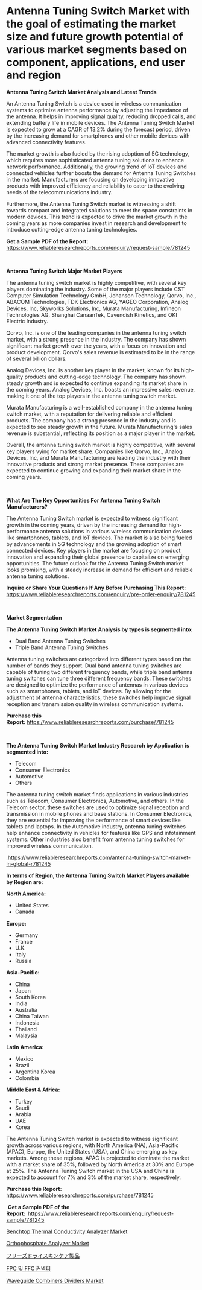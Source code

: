 <p><h1>Antenna Tuning Switch Market with the goal of estimating the market size and future growth potential of various market segments based on component, applications, end user and region</h1></p><p><strong>Antenna Tuning Switch Market Analysis and Latest Trends</strong></p>
<p><p>An Antenna Tuning Switch is a device used in wireless communication systems to optimize antenna performance by adjusting the impedance of the antenna. It helps in improving signal quality, reducing dropped calls, and extending battery life in mobile devices. The Antenna Tuning Switch Market is expected to grow at a CAGR of 13.2% during the forecast period, driven by the increasing demand for smartphones and other mobile devices with advanced connectivity features.</p><p>The market growth is also fueled by the rising adoption of 5G technology, which requires more sophisticated antenna tuning solutions to enhance network performance. Additionally, the growing trend of IoT devices and connected vehicles further boosts the demand for Antenna Tuning Switches in the market. Manufacturers are focusing on developing innovative products with improved efficiency and reliability to cater to the evolving needs of the telecommunications industry.</p><p>Furthermore, the Antenna Tuning Switch market is witnessing a shift towards compact and integrated solutions to meet the space constraints in modern devices. This trend is expected to drive the market growth in the coming years as more companies invest in research and development to introduce cutting-edge antenna tuning technologies.</p></p>
<p><strong>Get a Sample PDF of the Report:&nbsp;</strong> <a href="https://www.reliableresearchreports.com/enquiry/request-sample/781245">https://www.reliableresearchreports.com/enquiry/request-sample/781245</a></p>
<p>&nbsp;</p>
<p><strong>Antenna Tuning Switch Major Market Players</strong></p>
<p><p>The antenna tuning switch market is highly competitive, with several key players dominating the industry. Some of the major players include CST Computer Simulation Technology GmbH, Johanson Technology, Qorvo, Inc., ABACOM Technologies, TDK Electronics AG, YAGEO Corporation, Analog Devices, Inc, Skyworks Solutions, Inc, Murata Manufacturing, Infineon Technologies AG, Shanghai CanaanTek, Cavendish Kinetics, and OKI Electric Industry.</p><p>Qorvo, Inc. is one of the leading companies in the antenna tuning switch market, with a strong presence in the industry. The company has shown significant market growth over the years, with a focus on innovation and product development. Qorvo's sales revenue is estimated to be in the range of several billion dollars.</p><p>Analog Devices, Inc. is another key player in the market, known for its high-quality products and cutting-edge technology. The company has shown steady growth and is expected to continue expanding its market share in the coming years. Analog Devices, Inc. boasts an impressive sales revenue, making it one of the top players in the antenna tuning switch market.</p><p>Murata Manufacturing is a well-established company in the antenna tuning switch market, with a reputation for delivering reliable and efficient products. The company has a strong presence in the industry and is expected to see steady growth in the future. Murata Manufacturing's sales revenue is substantial, reflecting its position as a major player in the market.</p><p>Overall, the antenna tuning switch market is highly competitive, with several key players vying for market share. Companies like Qorvo, Inc., Analog Devices, Inc, and Murata Manufacturing are leading the industry with their innovative products and strong market presence. These companies are expected to continue growing and expanding their market share in the coming years.</p></p>
<p>&nbsp;</p>
<p><strong>What Are The Key Opportunities For Antenna Tuning Switch Manufacturers?</strong></p>
<p><p>The Antenna Tuning Switch market is expected to witness significant growth in the coming years, driven by the increasing demand for high-performance antenna solutions in various wireless communication devices like smartphones, tablets, and IoT devices. The market is also being fueled by advancements in 5G technology and the growing adoption of smart connected devices. Key players in the market are focusing on product innovation and expanding their global presence to capitalize on emerging opportunities. The future outlook for the Antenna Tuning Switch market looks promising, with a steady increase in demand for efficient and reliable antenna tuning solutions.</p></p>
<p><strong>Inquire or Share Your Questions If Any Before Purchasing This Report:</strong> <a href="https://www.reliableresearchreports.com/enquiry/pre-order-enquiry/781245">https://www.reliableresearchreports.com/enquiry/pre-order-enquiry/781245</a></p>
<p>&nbsp;</p>
<p><strong>Market Segmentation</strong></p>
<p><strong>The Antenna Tuning Switch Market Analysis by types is segmented into:</strong></p>
<p><ul><li>Dual Band Antenna Tuning Switches</li><li>Triple Band Antenna Tuning Switches</li></ul></p>
<p><p>Antenna tuning switches are categorized into different types based on the number of bands they support. Dual band antenna tuning switches are capable of tuning two different frequency bands, while triple band antenna tuning switches can tune three different frequency bands. These switches are designed to optimize the performance of antennas in various devices such as smartphones, tablets, and IoT devices. By allowing for the adjustment of antenna characteristics, these switches help improve signal reception and transmission quality in wireless communication systems.</p></p>
<p><strong>Purchase this Report:&nbsp;</strong><a href="https://www.reliableresearchreports.com/purchase/781245">https://www.reliableresearchreports.com/purchase/781245</a></p>
<p>&nbsp;</p>
<p><strong>The Antenna Tuning Switch Market Industry Research by Application is segmented into:</strong></p>
<p><ul><li>Telecom</li><li>Consumer Electronics</li><li>Automotive</li><li>Others</li></ul></p>
<p><p>The antenna tuning switch market finds applications in various industries such as Telecom, Consumer Electronics, Automotive, and others. In the Telecom sector, these switches are used to optimize signal reception and transmission in mobile phones and base stations. In Consumer Electronics, they are essential for improving the performance of smart devices like tablets and laptops. In the Automotive industry, antenna tuning switches help enhance connectivity in vehicles for features like GPS and infotainment systems. Other industries also benefit from antenna tuning switches for improved wireless communication.</p></p>
<p><a href="https://www.reliableresearchreports.com/antenna-tuning-switch-market-in-global-r781245">&nbsp;https://www.reliableresearchreports.com/antenna-tuning-switch-market-in-global-r781245</a></p>
<p><strong>In terms of Region, the Antenna Tuning Switch Market Players available by Region are:</strong></p>
<p>
    <p> <strong> North America: </strong>
        <ul>
            <li>United States</li>
            <li>Canada</li>
        </ul>
        </p> 
    <p> <strong> Europe: </strong>
        <ul>
            <li>Germany</li>
            <li>France</li>
            <li>U.K.</li>
            <li>Italy</li>
            <li>Russia</li>
        </ul>
        </p> 
    <p> <strong> Asia-Pacific: </strong>
        <ul>
            <li>China</li>
            <li>Japan</li>
            <li>South Korea</li>
            <li>India</li>
            <li>Australia</li>
            <li>China Taiwan</li>
            <li>Indonesia</li>
            <li>Thailand</li>
            <li>Malaysia</li>
        </ul>
        </p> 
    <p> <strong> Latin America: </strong>
        <ul>
            <li>Mexico</li>
            <li>Brazil</li>
            <li>Argentina Korea</li>
            <li>Colombia</li>
        </ul>
        </p> 
    <p> <strong> Middle East & Africa: </strong>
        <ul>
            <li>Turkey</li>
            <li>Saudi</li>
            <li>Arabia</li>
            <li>UAE</li>
            <li>Korea</li>
        </ul>
    </p>
    </p>
<p><p>The Antenna Tuning Switch market is expected to witness significant growth across various regions, with North America (NA), Asia-Pacific (APAC), Europe, the United States (USA), and China emerging as key markets. Among these regions, APAC is projected to dominate the market with a market share of 35%, followed by North America at 30% and Europe at 25%. The Antenna Tuning Switch market in the USA and China is expected to account for 7% and 3% of the market share, respectively.</p></p>
<p><strong>Purchase this Report: </strong><a href="https://www.reliableresearchreports.com/purchase/781245">https://www.reliableresearchreports.com/purchase/781245</a></p>
<p>&nbsp;<strong>Get a Sample PDF of the Report:&nbsp;&nbsp;</strong><a href="https://www.reliableresearchreports.com/enquiry/request-sample/781245">https://www.reliableresearchreports.com/enquiry/request-sample/781245</a></p>
<p><strong></strong></p>
<p><p><a href="https://github.com/lorenzaSchmeler/Market-Research-Report-List-1/blob/main/benchtop-thermal-conductivity-analyzer-market.md">Benchtop Thermal Conductivity Analyzer Market</a></p><p><a href="https://github.com/ruddyyedelwadw/Market-Research-Report-List-2/blob/main/orthophosphate-analyzer-market.md">Orthophosphate Analyzer Market</a></p><p><a href="https://github.com/nxboeu02965442/Market-Research-Report-List-2/blob/main/1579911110684.md">フリーズドライスキンケア製品</a></p><p><a href="https://medium.com/@raymondietrich7892023/fpc-%EB%B0%8F-ffc-%EC%BB%A4%EB%84%A5%ED%84%B0-%EC%8B%9C%EC%9E%A5-%EB%8F%99%ED%96%A5-%EB%B0%8F-%EC%8B%9C%EC%9E%A5-%EB%B6%84%EC%84%9D%EC%9D%80-2024-2031%EB%85%84-%EA%B8%B0%EA%B0%84%EC%97%90-%EB%8C%80%ED%95%9C-%EC%98%88%EC%B8%A1%EB%90%98%EC%97%88%EC%8A%B5%EB%8B%88%EB%8B%A4-f35b4ba9add3">FPC 및 FFC 커넥터</a></p><p><a href="https://issuu.com/reportprime-2/docs/waveguide-combiners-dividers-market_63a0392a544396">Waveguide Combiners Dividers Market</a></p></p>